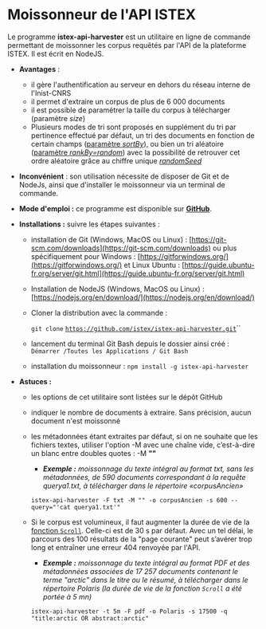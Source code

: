 # Moissonneur de l'API ISTEX

Le programme **istex-api-harvester** est un utilitaire en ligne de commande permettant de moissonner les corpus requêtés par l'API de la plateforme ISTEX. Il est écrit en NodeJS.

* **Avantages** :  
  * il gère l'authentification au serveur en dehors du réseau interne de l'Inist-CNRS
  * il permet d'extraire un corpus de plus de 6 000 documents
  * il est possible de paramétrer la taille du corpus à télécharger \(paramètre _size_\)
  * Plusieurs modes de tri sont proposés en supplément du tri par pertinence effectué par défaut,  un tri des documents en fonction de certain champs \([paramètre _sortBy_](../../api/results/sortby.md)\), ou bien un tri aléatoire \([paramètre _rankBy=random_](../../api/results/scoring.md)\) avec la possibilité de retrouver cet ordre aléatoire  grâce au chiffre unique [_randomSeed_](../../api/results/scoring.md)
* **Inconvénient** : son utilisation nécessite de disposer de Git et de NodeJs, ainsi que d'installer le moissonneur via un terminal de commande.
* **Mode d'emploi :** ce programme est disponible sur [**GitHub**](https://github.com/istex/istex-api-harvester).
* **Installations :** suivre les étapes suivantes :

  * installation de Git \(Windows, MacOS ou Linux\) : [https://git-scm.com/downloads](https://git-scm.com/downloads) ou plus spécifiquement pour Windows : [https://gitforwindows.org/](https://gitforwindows.org/) et Linux Ubuntu : [https://guide.ubuntu-fr.org/server/git.html](https://guide.ubuntu-fr.org/server/git.html)
  * Installation de NodeJS \(Windows, MacOS ou Linux\) : [https://nodejs.org/en/download/](https://nodejs.org/en/download/)
  * Cloner la distribution avec la commande :

    `git clone` [`https://github.com/istex/istex-api-harvester.git`](https://github.com/istex/istex-api-harvester.git)\`\`

  * lancement du terminal Git Bash depuis le dossier ainsi créé : `Démarrer /Toutes les Applications / Git Bash`
  * installation du moissonneur : `npm install -g istex-api-harvester`

* **Astuces :**
  * les options de cet utilitaire sont listées sur le dépôt GitHub 
  * indiquer le nombre de documents à extraire. Sans précision, aucun document n'est moissonné
  * les métadonnées étant extraites par défaut, si on ne souhaite que les fichiers textes, utiliser l'option -M avec une chaîne vide, c’est-à-dire un blanc entre doubles quotes : -M **""**

    * _**Exemple :** moissonnage du texte intégral au format txt, sans les métadonnées, de 590 documents correspondant à la requête querya1.txt, à télécharger dans le répertoire «corpusAncien»_

    `istex-api-harvester -F txt -M "" -o corpusAncien -s 600 --query="'cat querya1.txt'"`

  * Si le corpus est volumineux, il faut augmenter la durée de vie de la [fonction `Scroll`](../../api/results/scroll.md). Celle-ci est de 30 s par défaut. Avec un tel délai, le parcours des 100 résultats de la "page courante" peut s’avérer trop long et entraîner une erreur 404 renvoyée par l'API.

    * _**Exemple :** moissonnage du texte intégral au format PDF et des métadonnées associées de 17 257 documents contenant le terme "arctic" dans le titre ou le résumé, à télécharger dans le répertoire Polaris \(la durée de vie de la fonction `Scroll` a été portée à 5 mn\)_

    `istex-api-harvester -t 5m -F pdf -o Polaris -s 17500 -q "title:arctic OR abstract:arctic"`

